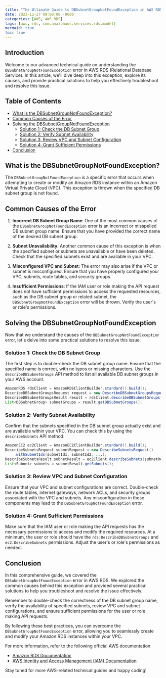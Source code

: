 ```yaml
---
title: "The Ultimate Guide to DBSubnetGroupNotFoundException in AWS RDS"
date: 2023-11-27 09:00:00 -0000
categories: [AWS, AWS RDS]
tags: [aws, rds, com.amazonaws.services.rds.model]
mermaid: true
toc: true
---
```



## Introduction

Welcome to our advanced technical guide on understanding the `DBSubnetGroupNotFoundException` error in AWS RDS (Relational Database Service). In this article, we'll dive deep into this exception, explore its causes, and provide practical solutions to help you effectively troubleshoot and resolve this issue.

## Table of Contents

- [What is the DBSubnetGroupNotFoundException?](#what-is-the-dbsubnetgroupnotfoundexception)
- [Common Causes of the Error](#common-causes-of-the-error)
- [Solving the DBSubnetGroupNotFoundException](#solving-the-dbsubnetgroupnotfoundexception)
  - [Solution 1: Check the DB Subnet Group](#solution-1-check-the-db-subnet-group)
  - [Solution 2: Verify Subnet Availability](#solution-2-verify-subnet-availability)
  - [Solution 3: Review VPC and Subnet Configuration](#solution-3-review-vpc-and-subnet-configuration)
  - [Solution 4: Grant Sufficient Permissions](#solution-4-grant-sufficient-permissions)
- [Conclusion](#conclusion)

## What is the DBSubnetGroupNotFoundException?

The `DBSubnetGroupNotFoundException` is a specific error that occurs when attempting to create or modify an Amazon RDS instance within an Amazon Virtual Private Cloud (VPC). This exception is thrown when the specified DB subnet group is not found.

## Common Causes of the Error

1. **Incorrect DB Subnet Group Name**: One of the most common causes of the `DBSubnetGroupNotFoundException` error is an incorrect or misspelled DB subnet group name. Ensure that you have provided the correct name of the desired DB subnet group.

2. **Subnet Unavailability**: Another common cause of this exception is when the specified subnet or subnets are unavailable or have been deleted. Check that the specified subnets exist and are available in your VPC.

3. **Misconfigured VPC and Subnet**: The error may also arise if the VPC or subnet is misconfigured. Ensure that you have properly configured your VPC, subnets, route tables, and security groups.

4. **Insufficient Permissions**: If the IAM user or role making the API request does not have sufficient permissions to access the requested resources, such as the DB subnet group or related subnet, the `DBSubnetGroupNotFoundException` error will be thrown. Verify the user's or role's permissions.

## Solving the DBSubnetGroupNotFoundException

Now that we understand the causes of the `DBSubnetGroupNotFoundException` error, let's delve into some practical solutions to resolve this issue.

### Solution 1: Check the DB Subnet Group

The first step is to double-check the DB subnet group name. Ensure that the specified name is correct, with no typos or missing characters. Use the `describeDBSubnetGroups` API method to list all available DB subnet groups in your AWS account.

```java
AmazonRDS rdsClient = AmazonRDSClientBuilder.standard().build();
DescribeDBSubnetGroupsRequest request = new DescribeDBSubnetGroupsRequest();
DescribeDBSubnetGroupsResult result = rdsClient.describeDBSubnetGroups(request);
List<DBSubnetGroup> subnetGroups = result.getDBSubnetGroups();
```

### Solution 2: Verify Subnet Availability

Confirm that the subnets specified in the DB subnet group actually exist and are available within your VPC. You can check this by using the `describeSubnets` API method:

```java
AmazonEC2 ec2Client = AmazonEC2ClientBuilder.standard().build();
DescribeSubnetsRequest subnetRequest = new DescribeSubnetsRequest()
    .withSubnetIds(subnetId1, subnetId2, ...);
DescribeSubnetsResult subnetResult = ec2Client.describeSubnets(subnetRequest);
List<Subnet> subnets = subnetResult.getSubnets();
```

### Solution 3: Review VPC and Subnet Configuration

Ensure that your VPC and subnet configurations are correct. Double-check the route tables, internet gateways, network ACLs, and security groups associated with the VPC and subnets. Any misconfiguration in these components may lead to the `DBSubnetGroupNotFoundException` error.

### Solution 4: Grant Sufficient Permissions

Make sure that the IAM user or role making the API requests has the necessary permissions to access and modify the required resources. At a minimum, the user or role should have the `rds:DescribeDBSubnetGroups` and `ec2:DescribeSubnets` permissions. Adjust the user's or role's permissions as needed.

## Conclusion

In this comprehensive guide, we covered the `DBSubnetGroupNotFoundException` error in AWS RDS. We explored the common causes behind this exception and provided several practical solutions to help you troubleshoot and resolve the issue effectively.

Remember to double-check the correctness of the DB subnet group name, verify the availability of specified subnets, review VPC and subnet configurations, and ensure sufficient permissions for the user or role making API requests.

By following these best practices, you can overcome the `DBSubnetGroupNotFoundException` error, allowing you to seamlessly create and modify your Amazon RDS instances within your VPC.

For more information, refer to the following official AWS documentation:
- [Amazon RDS Documentation](https://docs.aws.amazon.com/AmazonRDS/latest/UserGuide/Welcome.html)
- [AWS Identity and Access Management (IAM) Documentation](https://docs.aws.amazon.com/IAM/latest/UserGuide/introduction.html)

Stay tuned for more AWS-related technical guides and happy coding!